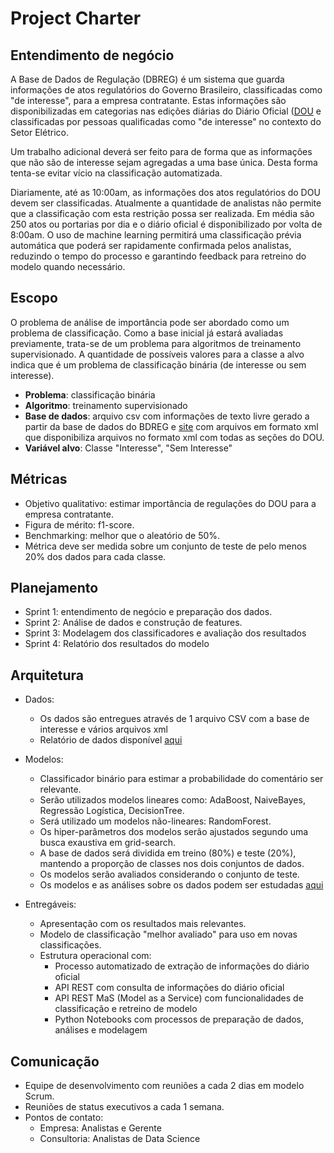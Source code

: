 # Project Charter

## Entendimento de negócio

A Base de Dados de Regulação (DBREG) é um sistema que guarda informações de atos regulatórios do Governo Brasileiro, classificadas como "de interesse", para a empresa contratante. Estas informações são disponibilizadas em categorias nas edições diárias do Diário Oficial ([DOU](https://www.in.gov.br/web/guest/inicio) e classificadas por pessoas qualificadas como "de interesse" no contexto do Setor Elétrico. 

Um trabalho adicional deverá ser feito para de forma que as informações que não são de interesse sejam agregadas a uma base única. Desta forma tenta-se evitar vício na classificação automatizada. 

Diariamente, até as 10:00am, as informações dos atos regulatórios do DOU devem ser classificadas. Atualmente a quantidade de analistas não permite que a classificação com esta restrição possa ser realizada. Em média são 250 atos ou portarias por dia e o diário oficial é disponibilizado por volta de 8:00am. 
O uso de machine learning permitirá uma classificação prévia automática que poderá ser rapidamente confirmada pelos analistas, reduzindo o tempo do processo e garantindo feedback para retreino do modelo quando necessário. 

## Escopo

O problema de análise de importância pode ser abordado como um problema de classificação. Como a base inicial já estará avaliadas previamente, trata-se de um problema para algoritmos de treinamento supervisionado. A quantidade de possíveis valores para a classe a alvo indica que é um problema de classificação binária (de interesse ou sem interesse).

* **Problema**: classificação binária
* **Algoritmo**: treinamento supervisionado
* **Base de dados**: arquivo csv com informações de texto livre gerado a partir da base de dados do BDREG e [site](https://inlabs.in.gov.br/acessar.php) com arquivos em formato xml que disponibiliza arquivos no formato xml com todas as seções do DOU.
* **Variável alvo**: Classe "Interesse", "Sem Interesse"

## Métricas
* Objetivo qualitativo: estimar importância de regulações do DOU para a empresa contratante.
* Figura de mérito: f1-score.
* Benchmarking: melhor que o aleatório de 50%.
* Métrica deve ser medida sobre um conjunto de teste de pelo menos 20% dos dados para cada classe.


## Planejamento
* Sprint 1: entendimento de negócio e preparação dos dados.
* Sprint 2: Análise de dados e construção de features.
* Sprint 3: Modelagem dos classificadores e avaliação dos resultados
* Sprint 4: Relatório dos resultados do modelo

## Arquitetura

* Dados:
  * Os dados são entregues através de 1 arquivo CSV com a base de interesse e vários arquivos xml
  * Relatório de dados disponível [aqui](../DataReport/Report.md "Relatório de dados")

* Modelos:
  * Classificador binário para estimar a probabilidade do comentário ser relevante.
  * Serão utilizados modelos lineares como: AdaBoost, NaiveBayes, Regressão Logística, DecisionTree.
  * Será utilizado um modelos não-lineares: RandomForest.
  * Os hiper-parâmetros dos modelos serão ajustados segundo uma busca exaustiva em grid-search.
  * A base de dados será dividida em treino (80%) e teste (20%), mantendo a proporção de classes nos dois conjuntos de dados.
  * Os modelos serão avaliados considerando o conjunto de teste.
  * Os modelos e as análises sobre os dados podem ser estudadas [aqui](../Model/Report.md "Relatório de modelagem")
 
* Entregáveis:
  * Apresentação com os resultados mais relevantes.
  * Modelo de classificação "melhor avaliado" para uso em novas classificações.
  * Estrutura operacional com:
    * Processo automatizado de extração de informações do diário oficial
    * API REST com consulta de informações do diário oficial
    * API REST MaS (Model as a Service) com funcionalidades de classificação e retreino de modelo
    * Python Notebooks com processos de preparação de dados, análises e modelagem

## Comunicação
* Equipe de desenvolvimento com reuniões a cada 2 dias em modelo Scrum.
* Reuniões de status executivos a cada 1 semana.
* Pontos de contato:
  * Empresa: Analistas e Gerente
  * Consultoria: Analistas de Data Science
